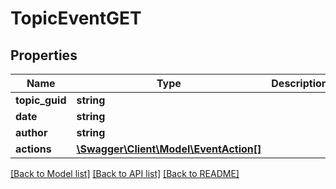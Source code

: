 # TopicEventGET

## Properties
Name | Type | Description | Notes
------------ | ------------- | ------------- | -------------
**topic_guid** | **string** |  | 
**date** | **string** |  | 
**author** | **string** |  | 
**actions** | [**\Swagger\Client\Model\EventAction[]**](EventAction.md) |  | [optional] 

[[Back to Model list]](../README.md#documentation-for-models) [[Back to API list]](../README.md#documentation-for-api-endpoints) [[Back to README]](../README.md)


